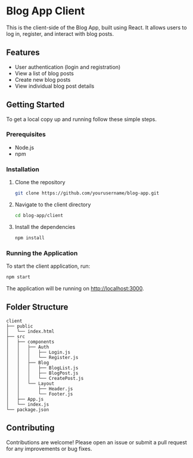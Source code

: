 # Blog App Client

This is the client-side of the Blog App, built using React. It allows users to log in, register, and interact with blog posts.

## Features

- User authentication (login and registration)
- View a list of blog posts
- Create new blog posts
- View individual blog post details

## Getting Started

To get a local copy up and running follow these simple steps.

### Prerequisites

- Node.js
- npm

### Installation

1. Clone the repository
   ```bash
   git clone https://github.com/yourusername/blog-app.git
   ```
2. Navigate to the client directory
   ```bash
   cd blog-app/client
   ```
3. Install the dependencies
   ```bash
   npm install
   ```

### Running the Application

To start the client application, run:

```bash
npm start
```

The application will be running on [http://localhost:3000](http://localhost:3000).

## Folder Structure

```
client
├── public
│   └── index.html
├── src
│   ├── components
│   │   ├── Auth
│   │   │   ├── Login.js
│   │   │   └── Register.js
│   │   ├── Blog
│   │   │   ├── BlogList.js
│   │   │   ├── BlogPost.js
│   │   │   └── CreatePost.js
│   │   └── Layout
│   │       ├── Header.js
│   │       └── Footer.js
│   ├── App.js
│   └── index.js
└── package.json
```

## Contributing

Contributions are welcome! Please open an issue or submit a pull request for any improvements or bug fixes.